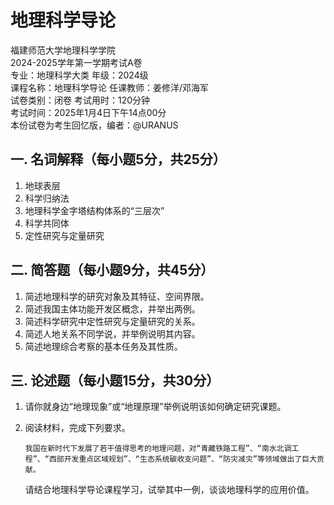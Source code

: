 # 地理科学导论

福建师范大学地理科学学院  
2024-2025学年第一学期考试A卷  
专业：地理科学大类 年级：2024级  
课程名称：地理科学导论 任课教师：姜修洋/邓海军  
试卷类别：闭卷 考试用时：120分钟  
考试时间：2025年1月4日下午14点00分  
本份试卷为考生回忆版，编者：@URANUS

## 一. 名词解释（每小题5分，共25分）

1. 地球表层
2. 科学归纳法
3. 地理科学金字塔结构体系的“三层次”
4. 科学共同体
5. 定性研究与定量研究

## 二. 简答题（每小题9分，共45分）

1. 简述地理科学的研究对象及其特征、空间界限。
2. 简述我国主体功能开发区概念，并举出两例。
3. 简述科学研究中定性研究与定量研究的关系。
4. 简述人地关系不同学说，并举例说明其内容。
5. 简述地理综合考察的基本任务及其性质。

## 三. 论述题（每小题15分，共30分）

1. 请你就身边“地理现象”或“地理原理”举例说明该如何确定研究课题。
2. 阅读材料，完成下列要求。

    ```
    我国在新时代下发展了若干值得思考的地理问题，对“青藏铁路工程”、“南水北调工程”、“西部开发重点区域规划”、“生态系统碳收支问题”、“防灾减灾”等领域做出了巨大贡献。
    ```

    请结合地理科学导论课程学习，试举其中一例，谈谈地理科学的应用价值。
